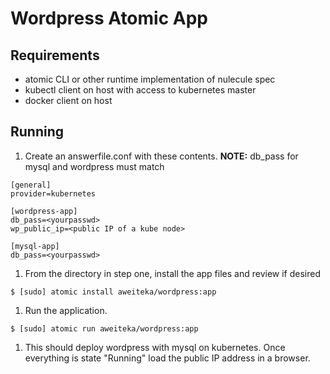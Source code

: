 # Wordpress Atomic App

## Requirements

* atomic CLI or other runtime implementation of nulecule spec
* kubectl client on host with access to kubernetes master
* docker client on host

## Running

1. Create an answerfile.conf with these contents. **NOTE:** db_pass for mysql and wordpress must match
```
[general]
provider=kubernetes

[wordpress-app]
db_pass=<yourpasswd>
wp_public_ip=<public IP of a kube node>

[mysql-app]
db_pass=<yourpasswd>
```

1. From the directory in step one, install the app files and review if desired

```
$ [sudo] atomic install aweiteka/wordpress:app
```

1. Run the application.

```
$ [sudo] atomic run aweiteka/wordpress:app
```

1. This should deploy wordpress with mysql on kubernetes. Once everything is state "Running" load the public IP address in a browser.

